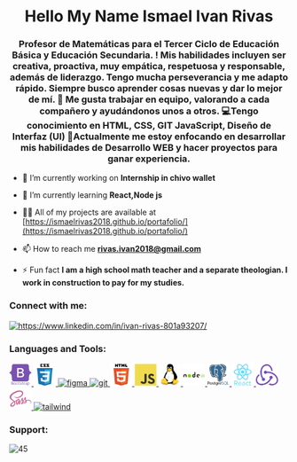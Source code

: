 <h1 align="center">Hello My Name Ismael Ivan Rivas</h1>
<h3 align="center">Profesor de Matemáticas para el Tercer Ciclo de Educación Básica y Educación Secundaria. ! Mis habilidades incluyen ser creativa, proactiva, muy empática, respetuosa y responsable, además de liderazgo. Tengo mucha perseverancia y me adapto rápido. Siempre busco aprender cosas nuevas y dar lo mejor de mí. 👥 Me gusta trabajar en equipo, valorando a cada compañero y ayudándonos unos a otros. 💻Tengo conocimiento en HTML, CSS, GIT JavaScript, Diseño de Interfaz (UI) 📝Actualmente me estoy enfocando en desarrollar mis habilidades de Desarrollo WEB y hacer proyectos para ganar experiencia.</h3>

- 🔭 I’m currently working on **Internship in chivo wallet**

- 🌱 I’m currently learning **React,Node js**

- 👨‍💻 All of my projects are available at [https://ismaelrivas2018.github.io/portafolio/](https://ismaelrivas2018.github.io/portafolio/)

- 📫 How to reach me **rivas.ivan2018@gmail.com**

- ⚡ Fun fact **I am a high school math teacher and a separate theologian. I work in construction to pay for my studies.**

<h3 align="left">Connect with me:</h3>
<p align="left">
<a href="https://linkedin.com/in/https://www.linkedin.com/in/ivan-rivas-801a93207/" target="blank"><img align="center" src="https://raw.githubusercontent.com/rahuldkjain/github-profile-readme-generator/master/src/images/icons/Social/linked-in-alt.svg" alt="https://www.linkedin.com/in/ivan-rivas-801a93207/" height="30" width="40" /></a>
</p>

<h3 align="left">Languages and Tools:</h3>
<p align="left"> <a href="https://getbootstrap.com" target="_blank" rel="noreferrer"> <img src="https://raw.githubusercontent.com/devicons/devicon/master/icons/bootstrap/bootstrap-plain-wordmark.svg" alt="bootstrap" width="40" height="40"/> </a> <a href="https://www.w3schools.com/css/" target="_blank" rel="noreferrer"> <img src="https://raw.githubusercontent.com/devicons/devicon/master/icons/css3/css3-original-wordmark.svg" alt="css3" width="40" height="40"/> </a> <a href="https://www.figma.com/" target="_blank" rel="noreferrer"> <img src="https://www.vectorlogo.zone/logos/figma/figma-icon.svg" alt="figma" width="40" height="40"/> </a> <a href="https://git-scm.com/" target="_blank" rel="noreferrer"> <img src="https://www.vectorlogo.zone/logos/git-scm/git-scm-icon.svg" alt="git" width="40" height="40"/> </a> <a href="https://www.w3.org/html/" target="_blank" rel="noreferrer"> <img src="https://raw.githubusercontent.com/devicons/devicon/master/icons/html5/html5-original-wordmark.svg" alt="html5" width="40" height="40"/> </a> <a href="https://developer.mozilla.org/en-US/docs/Web/JavaScript" target="_blank" rel="noreferrer"> <img src="https://raw.githubusercontent.com/devicons/devicon/master/icons/javascript/javascript-original.svg" alt="javascript" width="40" height="40"/> </a> <a href="https://www.linux.org/" target="_blank" rel="noreferrer"> <img src="https://raw.githubusercontent.com/devicons/devicon/master/icons/linux/linux-original.svg" alt="linux" width="40" height="40"/> </a> <a href="https://nodejs.org" target="_blank" rel="noreferrer"> <img src="https://raw.githubusercontent.com/devicons/devicon/master/icons/nodejs/nodejs-original-wordmark.svg" alt="nodejs" width="40" height="40"/> </a> <a href="https://www.postgresql.org" target="_blank" rel="noreferrer"> <img src="https://raw.githubusercontent.com/devicons/devicon/master/icons/postgresql/postgresql-original-wordmark.svg" alt="postgresql" width="40" height="40"/> </a> <a href="https://reactjs.org/" target="_blank" rel="noreferrer"> <img src="https://raw.githubusercontent.com/devicons/devicon/master/icons/react/react-original-wordmark.svg" alt="react" width="40" height="40"/> </a> <a href="https://redux.js.org" target="_blank" rel="noreferrer"> <img src="https://raw.githubusercontent.com/devicons/devicon/master/icons/redux/redux-original.svg" alt="redux" width="40" height="40"/> </a> <a href="https://sass-lang.com" target="_blank" rel="noreferrer"> <img src="https://raw.githubusercontent.com/devicons/devicon/master/icons/sass/sass-original.svg" alt="sass" width="40" height="40"/> </a> <a href="https://tailwindcss.com/" target="_blank" rel="noreferrer"> <img src="https://www.vectorlogo.zone/logos/tailwindcss/tailwindcss-icon.svg" alt="tailwind" width="40" height="40"/> </a> </p>


<h3 align="left">Support:</h3>
<p><a href="https://ko-fi.com/45"> <img align="left" src="https://cdn.ko-fi.com/cdn/kofi3.png?v=3" height="50" width="210" alt="45" /></a></p><br><br>

